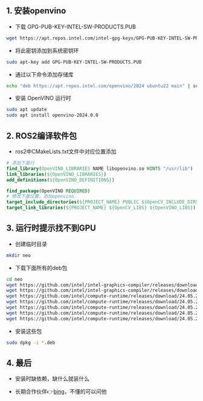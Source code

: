 ## 1. 安装openvino

* 下载 GPG-PUB-KEY-INTEL-SW-PRODUCTS.PUB

```bash
wget https://apt.repos.intel.com/intel-gpg-keys/GPG-PUB-KEY-INTEL-SW-PRODUCTS.PUB
```

* 将此密钥添加到系统密钥环

```bash
sudo apt-key add GPG-PUB-KEY-INTEL-SW-PRODUCTS.PUB
```

* 通过以下命令添加存储库

```bash
echo "deb https://apt.repos.intel.com/openvino/2024 ubuntu22 main" | sudo tee /etc/apt/sources.list.d/intel-openvino-2024.list
```

* 安装 OpenVINO 运行时

```bash
sudo apt update
sudo apt install openvino-2024.0.0
```

## 2. ROS2编译软件包

* ros2中CMakeLists.txt文件中对应位置添加

```cmake
# 添加下面行
find_library(OpenVINO_LIBRARIES NAME libopenvino.so HINTS "/usr/lib")
link_libraries(${OpenVINO_LIBRARIES})
add_definitions(${OpenVINO_DEFINITIONS})

find_package(OpenVINO REQUIRED)
# 修改下面位置，添加openvino
target_include_directories(${PROJECT_NAME} PUBLIC ${OpenCV_INCLUDE_DIRS} ${OpenVINO_INCLUDE_DIRS})
target_link_libraries(${PROJECT_NAME} ${OpenCV_LIBS} ${OpenVINO_LIBS})
```

## 3. 运行时提示找不到GPU

* 创建临时目录

```bash
mkdir neo
```

* 下载下面所有的deb包

```bash
cd neo
wget https://github.com/intel/intel-graphics-compiler/releases/download/igc-1.0.15985.7/intel-igc-core_1.0.15985.7_amd64.deb
wget https://github.com/intel/intel-graphics-compiler/releases/download/igc-1.0.15985.7/intel-igc-opencl_1.0.15985.7_amd64.deb
wget https://github.com/intel/compute-runtime/releases/download/24.05.28454.6/intel-level-zero-gpu-dbgsym_1.3.28454.6_amd64.ddeb
wget https://github.com/intel/compute-runtime/releases/download/24.05.28454.6/intel-level-zero-gpu_1.3.28454.6_amd64.deb
wget https://github.com/intel/compute-runtime/releases/download/24.05.28454.6/intel-opencl-icd-dbgsym_24.05.28454.6_amd64.ddeb
wget https://github.com/intel/compute-runtime/releases/download/24.05.28454.6/intel-opencl-icd_24.05.28454.6_amd64.deb
wget https://github.com/intel/compute-runtime/releases/download/24.05.28454.6/libigdgmm12_22.3.11_amd64.deb
```

* 安装这些包

```bash
sudo dpkg -i *.deb
```

## 4. 最后

* 安装时缺依赖，缺什么就装什么

* 长期合作伙伴👉[bing](https://cn.bing.com/)，不懂的可以问他

  

